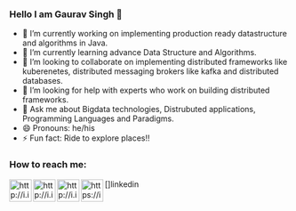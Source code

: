 ### Hello I am Gaurav Singh 👋

- 🔭 I’m currently working on implementing production ready datastructure and algorithms in Java.
- 🌱 I’m currently learning advance Data Structure and Algorithms.
- 👯 I’m looking to collaborate on implementing distributed frameworks like kuberenetes, distributed messaging brokers like kafka and distributed databases.
- 🤔 I’m looking for help with experts who work on building distributed frameworks.
- 💬 Ask me about Bigdata technologies, Distrubuted applications, Programming Languages and Paradigms.
- 😄 Pronouns: he/his
- ⚡ Fun fact: Ride to explore places!!

### How to reach me: 

<img align="left" alt="http://i.imgur.com" width="40px" src="http://i.imgur.com/tXSoThF.png"/>
<img align="left" alt="http://i.imgur.com" width="40px" src="http://i.imgur.com/P3YfQoD.png"/>
<img align="left" alt="http://i.imgur.com" width="40px" src="http://i.imgur.com/0o48UoR.png"/>
[<img align="left" alt="https://img.icons8.com" width="40px" src="https://img.icons8.com/fluent/48/000000/linkedin.png"/>]linkedin

[linkedin]: https://www.linkedin.com/in/gauravsinghraj/
[fb]: https://www.facebook.com/profile.php?id=1111607207
[twitter]: https://twitter.com/singhh_gaurav
[github]: https://github.com/singhwarrior/
